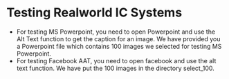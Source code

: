 # Testing Realworld IC Systems

- For testing MS Powerpoint, you need to open Powerpoint and use the Alt Text function to get the caption for an image. We have provided you a Powerpoint file which contains 100 images we selected for testing MS Powerpoint.
- For testing Facebook AAT, you need to open facebook and use the alt text function. We have put the 100 images in the directory select_100.
